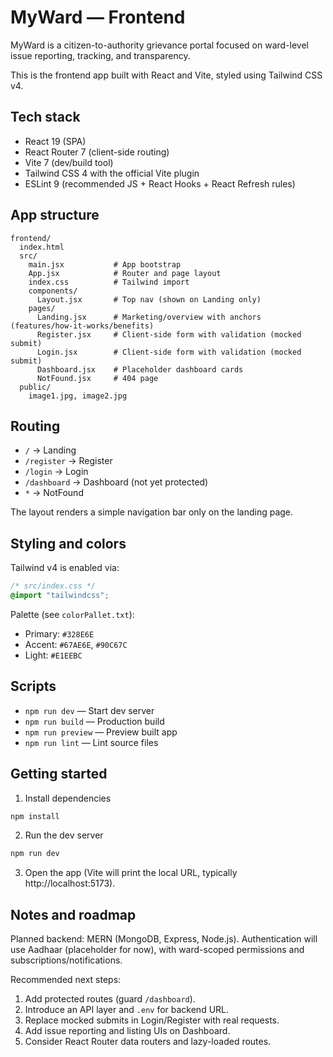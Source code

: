 # MyWard — Frontend

MyWard is a citizen-to-authority grievance portal focused on ward-level issue reporting, tracking, and transparency.

This is the frontend app built with React and Vite, styled using Tailwind CSS v4.

## Tech stack

- React 19 (SPA)
- React Router 7 (client-side routing)
- Vite 7 (dev/build tool)
- Tailwind CSS 4 with the official Vite plugin
- ESLint 9 (recommended JS + React Hooks + React Refresh rules)

## App structure

```
frontend/
  index.html
  src/
    main.jsx           # App bootstrap
    App.jsx            # Router and page layout
    index.css          # Tailwind import
    components/
      Layout.jsx       # Top nav (shown on Landing only)
    pages/
      Landing.jsx      # Marketing/overview with anchors (features/how-it-works/benefits)
      Register.jsx     # Client-side form with validation (mocked submit)
      Login.jsx        # Client-side form with validation (mocked submit)
      Dashboard.jsx    # Placeholder dashboard cards
      NotFound.jsx     # 404 page
  public/
    image1.jpg, image2.jpg
```

## Routing

- `/` → Landing
- `/register` → Register
- `/login` → Login
- `/dashboard` → Dashboard (not yet protected)
- `*` → NotFound

The layout renders a simple navigation bar only on the landing page.

## Styling and colors

Tailwind v4 is enabled via:

```css
/* src/index.css */
@import "tailwindcss";
```

Palette (see `colorPallet.txt`):

- Primary: `#328E6E`
- Accent: `#67AE6E`, `#90C67C`
- Light: `#E1EEBC`

## Scripts

- `npm run dev` — Start dev server
- `npm run build` — Production build
- `npm run preview` — Preview built app
- `npm run lint` — Lint source files

## Getting started

1. Install dependencies

```bash
npm install
```

2. Run the dev server

```bash
npm run dev
```

3. Open the app (Vite will print the local URL, typically http://localhost:5173).

## Notes and roadmap

Planned backend: MERN (MongoDB, Express, Node.js). Authentication will use Aadhaar (placeholder for now), with ward-scoped permissions and subscriptions/notifications.

Recommended next steps:

1. Add protected routes (guard `/dashboard`).
2. Introduce an API layer and `.env` for backend URL.
3. Replace mocked submits in Login/Register with real requests.
4. Add issue reporting and listing UIs on Dashboard.
5. Consider React Router data routers and lazy-loaded routes.
